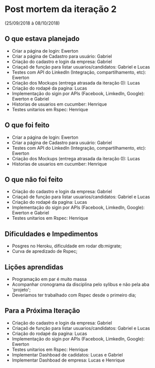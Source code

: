 <h1>Post mortem da iteração 2</h1> 

(25/09/2018 à 08/10/2018)  
  
<h2>O que estava planejado</h2>
   
* Criar a página de login: Ewerton
* Criar a página de Cadastro para usuário: Gabriel
* Criação do cadastro e login da empresa: Gabriel
* Criaçaõ de função para listar usuarios/candidatos: Gabriel e Lucas
* Testes com API do LinkedIn (Integração, compartilhamento, etc): Ewerton  
* Criação dos Mockups (entrega atrasada da iteração 0): Lucas
* Criação do rodapé da pagína: Lucas
* Implementação do sigin por APIs (Facebook, LimkedIn, Google): Ewerton e Gabriel
* Historias de usuarios em cucumber: Henrique 
* Testes unitarios em Rspec: Henrique

<h2>O que foi feito</h2>  

* Criar a página de login: Ewerton  
* Criar a página de Cadastro para usuário: Gabriel  
* Testes com API do LinkedIn (Integração, compartilhamento, etc): Ewerton  
* Criação dos Mockups (entrega atrasada da iteração 0): Lucas  
* Historias de usuarios em cucumber: Henrique  

<h2>O que não foi feito</h2> 

* Criação do cadastro e login da empresa: Gabriel  
* Criaçaõ de função para listar usuarios/candidatos: Gabriel e Lucas  
* Criação do rodapé da pagína: Lucas  
* Implementação do sigin por APIs (Facebook, LimkedIn, Google): Ewerton e Gabriel  
* Testes unitarios em Rspec: Henrique   

<h2>Dificuldades e Impedimentos</h2> 

* Posgres no Heroku, dificuldade em rodar db:migrate;
* Curva de apredizado de Rspec;

<h2>Lições aprendidas</h2> 

* Programação em par é muito massa  
* Acompanhar cronograma da disciplina pelo sylibus e não pela aba 'projeto';  
* Deveriamos ter trabalhado com Rspec desde o primeiro dia;

<h2>Para a Próxima Iteração</h2> 

* Criação do cadastro e login da empresa: Gabriel  
* Criaçaõ de função para listar usuarios/candidatos: Gabriel e Lucas  
* Criação do rodapé da pagína: Lucas  
* Implementação do sigin por APIs (Facebook, LimkedIn, Google): Ewerton  
* Testes unitarios em Rspec: Henrique 
* Implementar Dashboad de cadidatos: Lucas e Gabriel
* Implementar Dashboad de empresa: Lucas e Henrique
